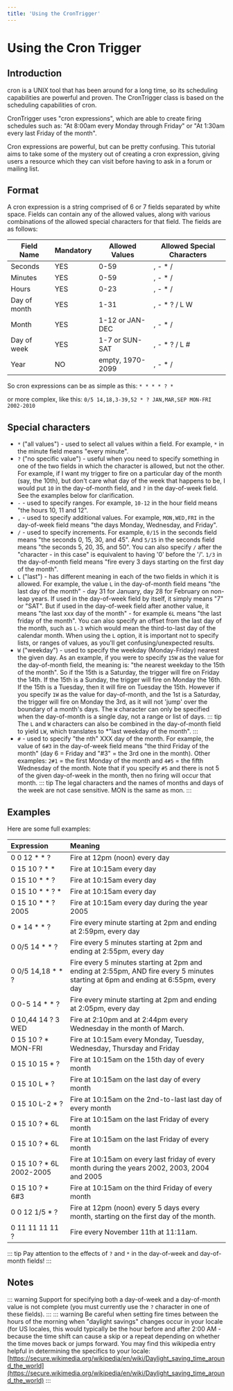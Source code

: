 ```yaml
---
title: 'Using the CronTrigger'
---
```


# Using the Cron Trigger 

## Introduction

cron is a UNIX tool that has been around for a long time, so its scheduling capabilities are powerful and proven. 
The CronTrigger class is based on the scheduling capabilities of cron.

CronTrigger uses "cron expressions", which are able to create firing schedules such as: "At 8:00am every Monday through Friday" or "At 1:30am every last Friday of the month".

Cron expressions are powerful, but can be pretty confusing. This tutorial aims to take some of the mystery out of creating a cron expression, 
giving users a resource which they can visit before having to ask in a forum or mailing list.

## Format

A cron expression is a string comprised of 6 or 7 fields separated by white space.
Fields can contain any of the allowed values, along with various combinations of the allowed special characters for that field. The fields are as follows:

| Field Name| Mandatory | Allowed Values	| Allowed Special Characters 	|
|---------------|---------------|-----------------------|-----------------------------------|
| Seconds		| YES			| 0-59 					| , - * /							|
| Minutes		| YES			| 0-59					| , - * /							|
| Hours			| YES			| 0-23					| , - * /							|
| Day of month	| YES			| 1-31					| , - * ? / L W						|
| Month			| YES			| 1-12 or JAN-DEC		| , - * /							|
| Day of week	| YES			| 1-7 or SUN-SAT		| , - * ? / L #						|
| Year			| NO			| empty, 1970-2099		| , - * /							|

So cron expressions can be as simple as this: `* * * * ? *`

or more complex, like this: `0/5 14,18,3-39,52 * ? JAN,MAR,SEP MON-FRI 2002-2010`

## Special characters
* `*` ("all values") - used to select all values within a field. For example, `*` in the minute field means "every minute".
* `?` ("no specific value") - useful when you need to specify something in one of the two fields in which the character is allowed, but not the other. 
For example, if I want my trigger to fire on a particular day of the month (say, the 10th), but don't care what day of the week that happens to be, 
I would put `10` in the day-of-month field, and `?` in the day-of-week field. See the examples below for clarification.
* `-` - used to specify ranges. For example, `10-12` in the hour field means "the hours 10, 11 and 12".
* `,` - used to specify additional values. For example, `MON,WED,FRI` in the day-of-week field means "the days Monday, Wednesday, and Friday".
* `/` - used to specify increments. For example, `0/15` in the seconds field means "the seconds 0, 15, 30, and 45".
And `5/15` in the seconds field means "the seconds 5, 20, 35, and 50". 
You can also specify `/` after the "character - in this case" is equivalent to having '0' before the '/'.
 `1/3` in the day-of-month field means "fire every 3 days starting on the first day of the month".
* `L` ("last") - has different meaning in each of the two fields in which it is allowed.
For example, the value `L` in the day-of-month field means "the last day of the month" - day 31 for January, day 28 for February on non-leap years.
If used in the day-of-week field by itself, it simply means "7" or "SAT". But if used in the day-of-week field after another value, it means "the last xxx day of the month" -
for example `6L` means "the last friday of the month". You can also specify an offset from the last day of the month, such as `L-3` which 
would mean the third-to-last day of the calendar month. When using the `L` option, it is important not to specify lists, or ranges of values,
as you'll get confusing/unexpected results.
* `W` ("weekday") - used to specify the weekday (Monday-Friday) nearest the given day.
As an example, if you were to specify `15W` as the value for the day-of-month field, the meaning is: "the nearest weekday to the 15th of the month".
So if the 15th is a Saturday, the trigger will fire on Friday the 14th. If the 15th is a Sunday, the trigger will fire on Monday the 16th. If the 15th is a Tuesday,
then it will fire on Tuesday the 15th. However if you specify `1W` as the value for day-of-month, and the 1st is a Saturday, the trigger will fire on Monday the 3rd,
as it will not 'jump' over the boundary of a month's days. The `W` character can only be specified when the day-of-month is a single day, not a range or list of days.
::: tip
 The `L` and `W` characters can also be combined in the day-of-month field to yield `LW`, which translates to *"last weekday of the month".
:::
* `#` - used to specify "the nth" XXX day of the month. For example, the value of `6#3` in the day-of-week field means
"the third Friday of the month" (day 6 = Friday and "#3" = the 3rd one in the month).
Other examples: `2#1` = the first Monday of the month and `4#5` = the fifth Wednesday of the month.
Note that if you specify `#5` and there is not 5 of the given day-of-week in the month, then no firing will occur that month.
::: tip
The legal characters and the names of months and days of the week are not case sensitive. MON is the same as mon.
:::

## Examples

Here are some full examples:

| Expression 			| Meaning |
|:-------------------------|:----------------------------------------------------------------------|
| 0 0 12 * * ?				| Fire at 12pm (noon) every day|
| 0 15 10 ? * *			| Fire at 10:15am every day|
| 0 15 10 * * ?			| Fire at 10:15am every day|
| 0 15 10 * * ? *			| Fire at 10:15am every day|
| 0 15 10 * * ?	2005	| Fire at 10:15am every day during the year 2005|
| 0 * 14 * * ?				| Fire every minute starting at 2pm and ending at 2:59pm, every day|
| 0 0/5 14 * * ?			| Fire every 5 minutes starting at 2pm and ending at 2:55pm, every day|
| 0 0/5 14,18 * * ?		| Fire every 5 minutes starting at 2pm and ending at 2:55pm, AND fire every 5 minutes starting at 6pm and ending at 6:55pm, every day|
| 0 0-5 14 * * ?			| Fire every minute starting at 2pm and ending at 2:05pm, every day|
| 0 10,44 14 ? 3 WED		| Fire at 2:10pm and at 2:44pm every Wednesday in the month of March.|
| 0 15 10 ? * MON-FRI		| Fire at 10:15am every Monday, Tuesday, Wednesday, Thursday and Friday|
| 0 15 10 15 * ?			| Fire at 10:15am on the 15th day of every month|
| 0 15 10 L * ?			| Fire at 10:15am on the last day of every month|
| 0 15 10 L-2 * ?			| Fire at 10:15am on the 2nd-to-last last day of every month|
| 0 15 10 ? * 6L			| Fire at 10:15am on the last Friday of every month|
| 0 15 10 ? * 6L			| Fire at 10:15am on the last Friday of every month|
| 0 15 10 ? * 6L 2002-2005	| Fire at 10:15am on every last friday of every month during the years 2002, 2003, 2004 and 2005|
| 0 15 10 ? * 6#3			| Fire at 10:15am on the third Friday of every month|
| 0 0 12 1/5 * ?			| Fire at 12pm (noon) every 5 days every month, starting on the first day of the month.|
| 0 11 11 11 11 ?			| Fire every November 11th at 11:11am.|

::: tip
Pay attention to the effects of `?` and `*` in the day-of-week and day-of-month fields!
:::

## Notes

::: warning
Support for specifying both a day-of-week and a day-of-month value is not complete (you must currently use the `?` character in one of these fields).
:::
::: warning
Be careful when setting fire times between the hours of the morning when "daylight savings" changes occur in your locale (for US locales, this would typically be the hour before and after 2:00 AM - because the time shift can cause a skip or a repeat depending on whether the time moves back or jumps forward. You may find this wikipedia entry helpful in determining the specifics to your locale:
[https://secure.wikimedia.org/wikipedia/en/wiki/Daylight_saving_time_around_the_world](https://secure.wikimedia.org/wikipedia/en/wiki/Daylight_saving_time_around_the_world)
:::
